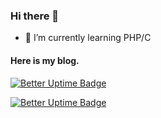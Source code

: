 ### Hi there 👋

- 🌱 I’m currently learning PHP/C

#### Here is my blog.

[![Better Uptime Badge](https://betteruptime.com/status-badges/v1/monitor/esyi.svg)](https://blog.dowty.ml/)

[![Better Uptime Badge](https://betteruptime.com/status-badges/v1/monitor/ey8j.svg)](https://dowtyblog.herokuapp.com/)

<!--
**touchinglie/touchinglie** is a ✨ _special_ ✨ repository because its `README.md` (this file) appears on your GitHub profile.

Here are some ideas to get you started:

- 🔭 I’m currently working on ...
- 🌱 I’m currently learning ...
- 👯 I’m looking to collaborate on ...
- 🤔 I’m looking for help with ...
- 💬 Ask me about ...
- 📫 How to reach me: ...
- 😄 Pronouns: ...
- ⚡ Fun fact: ...
-->
